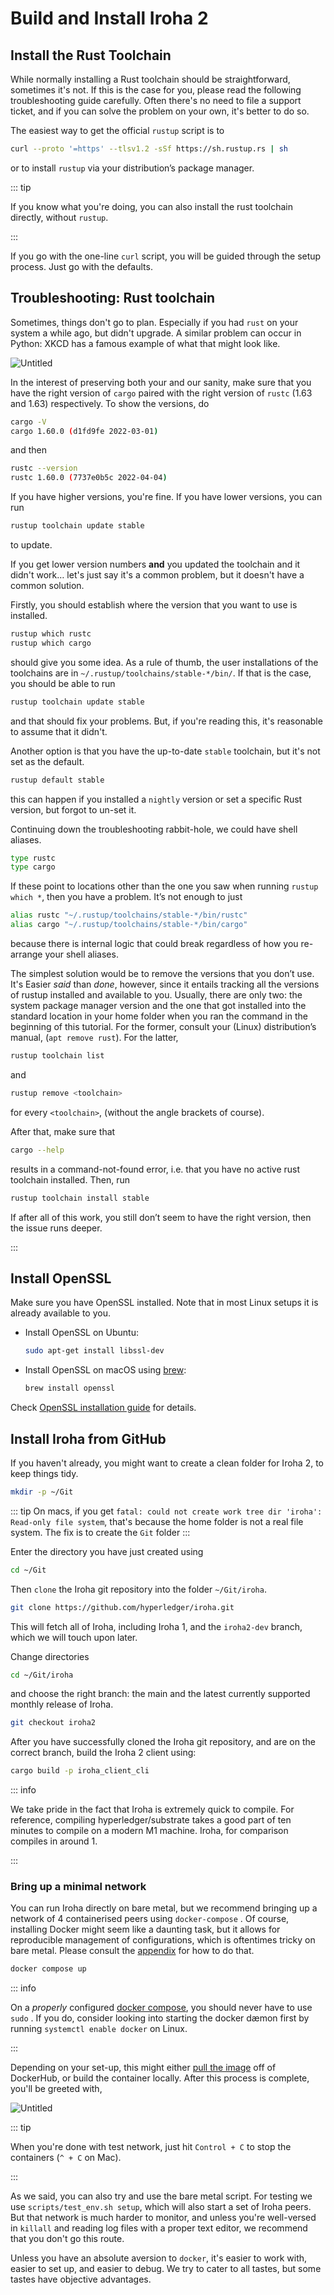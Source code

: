 # Build and Install Iroha 2

## Install the Rust Toolchain

While normally installing a Rust toolchain should be straightforward,
sometimes it's not. If this is the case for you, please read the
following troubleshooting guide carefully. Often there's no need to
file a support ticket, and if you can solve the problem on your own,
it's better to do so.

The easiest way to get the official `rustup` script is to

```bash
curl --proto '=https' --tlsv1.2 -sSf https://sh.rustup.rs | sh
```

or to install `rustup` via your distribution’s package manager.

::: tip

If you know what you're doing, you can also install the rust toolchain
directly, without `rustup`.

:::

If you go with the one-line `curl` script, you will be guided through the
setup process. Just go with the defaults.

## Troubleshooting: Rust toolchain

Sometimes, things don't go to plan. Especially if you had `rust` on your
system a while ago, but didn't upgrade. A similar problem can occur in
Python: XKCD has a famous example of what that might look like.

<div class="flex justify-center">

<!-- FIXME untitled -->

![Untitled](/img/install-troubles.png)

</div>

In the interest of preserving both your and our sanity, make sure that you
have the right version of `cargo` paired with the right version of `rustc`
(1.63 and 1.63) respectively. To show the versions, do

```bash
cargo -V
cargo 1.60.0 (d1fd9fe 2022-03-01)
```

and then

```bash
rustc --version
rustc 1.60.0 (7737e0b5c 2022-04-04)
```

If you have higher versions, you're fine. If you have lower versions, you
can run

```bash
rustup toolchain update stable
```

to update.

If you get lower version numbers **and** you updated the toolchain and it
didn't work… let's just say it's a common problem, but it doesn't have a
common solution.

Firstly, you should establish where the version that you want to use is
installed.

```bash
rustup which rustc
rustup which cargo
```

should give you some idea. As a rule of thumb, the user installations of
the toolchains are in `~/.rustup/toolchains/stable-*/bin/`. If that is the
case, you should be able to run

```bash
rustup toolchain update stable
```

and that should fix your problems. But, if you're reading this, it's
reasonable to assume that it didn't.

Another option is that you have the up-to-date `stable` toolchain, but it's
not set as the default.

```bash
rustup default stable
```

this can happen if you installed a `nightly` version or set a specific Rust
version, but forgot to un-set it.

Continuing down the troubleshooting rabbit-hole, we could have shell
aliases.

```bash
type rustc
type cargo
```

If these point to locations other than the one you saw when running
`rustup which *`, then you have a problem. It’s not enough to just

```bash
alias rustc "~/.rustup/toolchains/stable-*/bin/rustc"
alias cargo "~/.rustup/toolchains/stable-*/bin/cargo"
```

because there is internal logic that could break regardless of how you
re-arrange your shell aliases.

The simplest solution would be to remove the versions that you don’t use.
It's Easier _said_ than _done_, however, since it entails tracking all the
versions of rustup installed and available to you. Usually, there are only
two: the system package manager version and the one that got installed into
the standard location in your home folder when you ran the command in the
beginning of this tutorial. For the former, consult your (Linux)
distribution’s manual, (`apt remove rust`). For the latter,

```bash
rustup toolchain list
```

and

```bash
rustup remove <toolchain>
```

for every `<toolchain>`, (without the angle brackets of course).

After that, make sure that

```bash
cargo --help
```

results in a command-not-found error, i.e. that you have no active rust
toolchain installed. Then, run

```bash
rustup toolchain install stable
```

If after all of this work, you still don’t seem to have the right version,
then the issue runs deeper.

:::

## Install OpenSSL

Make sure you have OpenSSL installed. Note that in most Linux setups it is
already available to you.

- Install OpenSSL on Ubuntu:

  ```bash
  sudo apt-get install libssl-dev
  ```

- Install OpenSSL on macOS using [brew](https://brew.sh/):

  ```bash
  brew install openssl
  ```

Check
[OpenSSL installation guide](https://github.com/openssl/openssl/blob/master/INSTALL.md)
for details.

## Install Iroha from GitHub

If you haven't already, you might want to create a clean folder for Iroha
2, to keep things tidy.

```bash
mkdir -p ~/Git
```

::: tip On macs, if you get
`fatal: could not create work tree dir 'iroha': Read-only file system`,
that's because the home folder is not a real file system. The fix is to
create the `Git` folder :::

Enter the directory you have just created using

```bash
cd ~/Git
```

Then `clone` the Iroha git repository into the folder `~/Git/iroha`.

```bash
git clone https://github.com/hyperledger/iroha.git
```

This will fetch all of Iroha, including Iroha 1, and the `iroha2-dev`
branch, which we will touch upon later.

Change directories

```bash
cd ~/Git/iroha
```

and choose the right branch: the main and the latest currently supported
monthly release of Iroha.

```bash
git checkout iroha2
```

After you have successfully cloned the Iroha git repository, and are on the
correct branch, build the Iroha 2 client using:

```bash
cargo build -p iroha_client_cli
```

::: info

We take pride in the fact that Iroha is extremely quick to compile. For
reference, compiling hyperledger/substrate takes a good part of ten minutes
to compile on a modern M1 machine. Iroha, for comparison compiles in
around 1.

:::

### Bring up a minimal network

You can run Iroha directly on bare metal, but we recommend bringing up a
network of 4 containerised peers using `docker-compose` . Of course,
installing Docker might seem like a daunting task, but it allows for
reproducible management of configurations, which is oftentimes tricky on
bare metal. Please consult the
[appendix](/guide/advanced/running-iroha-on-bare-metal) for how to do that.

```bash
docker compose up
```

::: info

On a _properly_ configured
[docker compose](https://docs.docker.com/engine/install/linux-postinstall/),
you should never have to use `sudo` . If you do, consider looking into
starting the docker dæmon first by running `systemctl enable docker` on
Linux.

:::

Depending on your set-up, this might either
[pull the image](https://hub.docker.com/r/hyperledger/iroha2/tags) off of
DockerHub, or build the container locally. After this process is complete,
you'll be greeted with,

<!-- Please rename file and add an appropriate label to it -->
<!-- TODO maybe use ASCIINEMA here? -->

![Untitled](/img/install-cli.png)

::: tip

When you're done with test network, just hit `Control + C` to stop the
containers (`^ + C` on Mac).

:::

As we said, you can also try and use the bare metal script. For testing we
use `scripts/test_env.sh setup`, which will also start a set of Iroha
peers. But that network is much harder to monitor, and unless you're
well-versed in `killall` and reading log files with a proper text editor,
we recommend that you don't go this route.

Unless you have an absolute aversion to `docker`, it's easier to work with,
easier to set up, and easier to debug. We try to cater to all tastes, but
some tastes have objective advantages.
